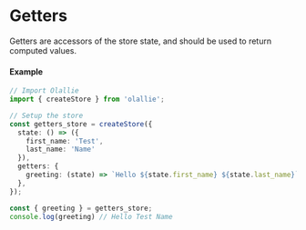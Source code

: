 # Getters
Getters are accessors of the store state, and should be used to return computed values.

#### Example
```typescript
// Import Olallie
import { createStore } from 'olallie';

// Setup the store
const getters_store = createStore({
  state: () => ({
    first_name: 'Test',
    last_name: 'Name'
  }),
  getters: {
    greeting: (state) => `Hello ${state.first_name} ${state.last_name}`
  },
});

const { greeting } = getters_store;
console.log(greeting) // Hello Test Name